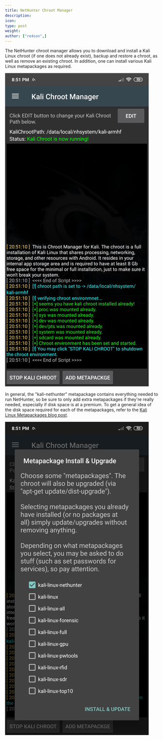 ```yaml
---
title: NetHunter Chroot Manager
description:
icon:
type: post
weight:
author: ["re4son",]
---
```


The NetHunter chroot manager allows you to download and install a Kali Linux chroot (if one does not already exist), backup and restore a chroot, as well as remove an existing chroot. In addition, one can install various Kali Linux metapackages as required.

![](nethunter-chroot-01.png)

In general, the "kali-nethunter" metapackage contains everything needed to run NetHunter, so be sure to only add extra metapackages if they're really needed, especially if disk space is at a premium. To get a general idea of the disk space required for each of the metapackages, refer to the [Kali Linux Metapackages blog post](https://www.kali.org/news/kali-linux-metapackages/).

![](nethunter-chroot-02.png)
